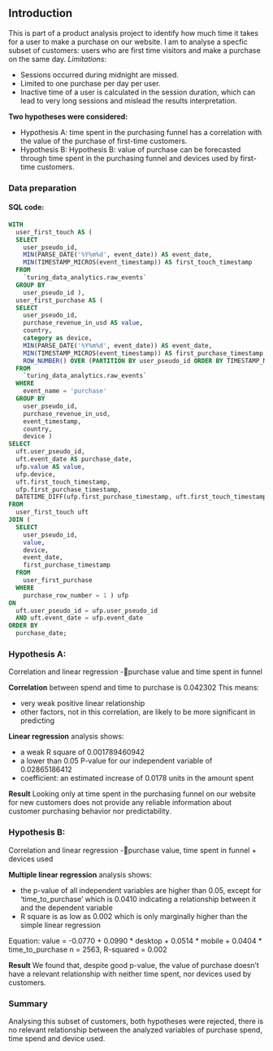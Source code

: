 ## Introduction
This is part of a product analysis project to identify how much time it takes for a user to make a purchase on our website.
I am to analyse a specfic subset of customers: users who are first time visitors and make a purchase on the same day.
_Limitations_: 
- Sessions occurred during midnight are missed.
- Limited to one purchase per day per user.
- Inactive time of a user is calculated in the session duration, which can lead to very long sessions and mislead the results interpretation.

**Two hypotheses were considered:**
- Hypothesis A: time spent in the purchasing funnel has a correlation with the value of the purchase of first-time customers.
- Hypothesis B: Hypothesis B: value of purchase can be forecasted through time spent in the purchasing funnel and devices used by first-time customers.

### Data preparation

#### SQL code:
``` SQL
WITH
  user_first_touch AS (
  SELECT
    user_pseudo_id,
    MIN(PARSE_DATE('%Y%m%d', event_date)) AS event_date,
    MIN(TIMESTAMP_MICROS(event_timestamp)) AS first_touch_timestamp
  FROM
    `turing_data_analytics.raw_events`
  GROUP BY
    user_pseudo_id ),
  user_first_purchase AS (
  SELECT
    user_pseudo_id,
    purchase_revenue_in_usd AS value,
    country,
    category as device,
    MIN(PARSE_DATE('%Y%m%d', event_date)) AS event_date,
    MIN(TIMESTAMP_MICROS(event_timestamp)) AS first_purchase_timestamp,
    ROW_NUMBER() OVER (PARTITION BY user_pseudo_id ORDER BY TIMESTAMP_MICROS(event_timestamp)) AS purchase_row_number
  FROM
    `turing_data_analytics.raw_events`
  WHERE
    event_name = 'purchase'
  GROUP BY
    user_pseudo_id,
    purchase_revenue_in_usd,
    event_timestamp,
    country,
    device )
SELECT
  uft.user_pseudo_id,
  uft.event_date AS purchase_date,
  ufp.value AS value,
  ufp.device,
  uft.first_touch_timestamp,
  ufp.first_purchase_timestamp,
  DATETIME_DIFF(ufp.first_purchase_timestamp, uft.first_touch_timestamp, MINUTE) AS time_to_purchase_minutes
FROM
  user_first_touch uft
JOIN (
  SELECT
    user_pseudo_id,
    value,
    device,
    event_date,
    first_purchase_timestamp
  FROM
    user_first_purchase
  WHERE
    purchase_row_number = 1 ) ufp
ON
  uft.user_pseudo_id = ufp.user_pseudo_id
  AND uft.event_date = ufp.event_date
ORDER BY
  purchase_date;
```
### Hypothesis A:

Correlation and linear regression -purchase value and time spent in funnel

**Correlation** between spend and time to purchase is 0.042302
This means:
- very weak positive linear relationship
- other factors, not in this correlation, are likely to be more significant in predicting

**Linear regression** analysis shows:
-  a weak R square of 0.001789460942
- a lower than 0.05 P-value for our independent variable of 0.02865186412
- coefficient: an estimated increase of 0.0178 units in the amount spent

**Result**
Looking only at time spent in the purchasing funnel on our website for new customers does not provide any reliable information about customer purchasing behavior nor predictability. 

### Hypothesis B:
Correlation and linear regression -purchase value, time spent in funnel + devices used

**Multiple linear regression** analysis shows:
- the p-value of all independent variables are higher than 0.05, except for ‘time_to_purchase’ which is 0.0410 indicating a relationship between it and the dependent variable
- R square is as low as 0.002 which is only marginally higher than the simple linear regression

Equation: value = -0.0770 + 0.0990 * desktop + 0.0514 * mobile + 0.0404 * time_to_purchase
n = 2563, R-squared = 0.002 

**Result** 
We found that, despite good p-value, the value of purchase doesn’t have a relevant relationship with neither time spent, nor devices used by customers.

### Summary
Analysing this subset of customers, both hypotheses were rejected, there is no relevant relationship between the analyzed variables of purchase spend, time spend and device used.
